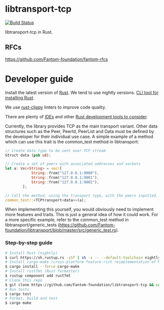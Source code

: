 libtransport-tcp
===========
[![Build Status](https://travis-ci.org/Fantom-foundation/libtransport-tcp.svg?branch=master)](https://travis-ci.org/Fantom-foundation/libtransport-tcp)

libtransport-tcp in Rust.

## RFCs

https://github.com/Fantom-foundation/fantom-rfcs

# Developer guide

Install the latest version of [Rust](https://www.rust-lang.org). We tend to use nightly versions. [CLI tool for installing Rust](https://rustup.rs).

We use [rust-clippy](https://github.com/rust-lang-nursery/rust-clippy) linters to improve code quality.

There are plenty of [IDEs](https://areweideyet.com) and other [Rust development tools to consider](https://github.com/rust-unofficial/awesome-rust#development-tools).

Currently, the library provides TCP as the main transport variant. Other data structures such as the Peer, PeerId, 
PeerList and Data must be defined by the developer for their individual use case. A simple example of a method which can 
use this trait is the common_test method in libtransport:

```rust
// Create data type to be sent over TCP stream
Struct data (pub u8);

// Create a set of peers with associated addresses and sockets
let a: Vec<String> = vec![
            String::from("127.0.0.1:9000"),
            String::from("127.0.0.1:9001"),
            String::from("127.0.0.1:9002"),
        ];

// Call the method, using the transport type, with the peers inputted. 
common_test::<TCPtransport<data>>(a);
```

When implementing this yourself, you would obviously need to implement more features and traits. This is just a general
idea of how it could work. For a more specific example, refer to the common_test method in libtransport/generic_tests 
(https://github.com/Fantom-foundation/libtransport/blob/master/src/generic_test.rs).

### Step-by-step guide
```bash
# Install Rust (nightly)
$ curl https://sh.rustup.rs -sSf | sh -s -- --default-toolchain nightly
# Install cargo-make (cross-platform feature-rich reimplementation of Make)
$ cargo install --force cargo-make
# Install rustfmt (Rust formatter)
$ rustup component add rustfmt
# Clone this repo
$ git clone https://github.com/Fantom-foundation/libtransport-tcp && cd libtransport-tcp
# Run tests
$ cargo test
# Format, build and test
$ cargo make
```
